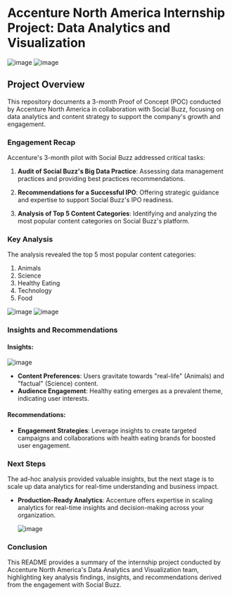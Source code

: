 # Accenture North America Internship Project: Data Analytics and Visualization

![image](https://github.com/Dillipmeher/Accenture---Internship/assets/143451788/9fdc434c-8d48-4209-bd3d-db2b19675790)
![image](https://github.com/Dillipmeher/Accenture---Internship/assets/143451788/78fc0d60-1a33-49b1-a536-3a6762e34557)


## Project Overview

This repository documents a 3-month Proof of Concept (POC) conducted by Accenture North America in collaboration with Social Buzz, focusing on data analytics and content strategy to support the company's growth and engagement.

### Engagement Recap

Accenture's 3-month pilot with Social Buzz addressed critical tasks:

1. **Audit of Social Buzz's Big Data Practice**: Assessing data management practices and providing best practices recommendations.
   
2. **Recommendations for a Successful IPO**: Offering strategic guidance and expertise to support Social Buzz's IPO readiness.

3. **Analysis of Top 5 Content Categories**: Identifying and analyzing the most popular content categories on Social Buzz's platform.

### Key Analysis

The analysis revealed the top 5 most popular content categories:

1. Animals
2. Science
3. Healthy Eating
4. Technology
5. Food

![image](https://github.com/Dillipmeher/Accenture---Internship/assets/143451788/fb89f91a-3555-4664-bb7e-410d16cbe953)
![image](https://github.com/Dillipmeher/Accenture---Internship/assets/143451788/3a600ac7-7ea9-467b-b39a-764cddcfe802)
   

### Insights and Recommendations

#### Insights:

![image](https://github.com/Dillipmeher/Accenture---Internship/assets/143451788/63e38894-cd26-432b-9d28-262ac02cc7ff)

- **Content Preferences**: Users gravitate towards "real-life" (Animals) and "factual" (Science) content.
- **Audience Engagement**: Healthy eating emerges as a prevalent theme, indicating user interests.

#### Recommendations:

- **Engagement Strategies**: Leverage insights to create targeted campaigns and collaborations with health eating brands for boosted user engagement.

### Next Steps

The ad-hoc analysis provided valuable insights, but the next stage is to scale up data analytics for real-time understanding and business impact.

- **Production-Ready Analytics**: Accenture offers expertise in scaling analytics for real-time insights and decision-making across your organization.

  ![image](https://github.com/Dillipmeher/Accenture---Internship/assets/143451788/a1b0d341-cb79-4b20-92f1-30a03dcf96e3)


### Conclusion

This README provides a summary of the internship project conducted by Accenture North America's Data Analytics and Visualization team, highlighting key analysis findings, insights, and recommendations derived from the engagement with Social Buzz.





